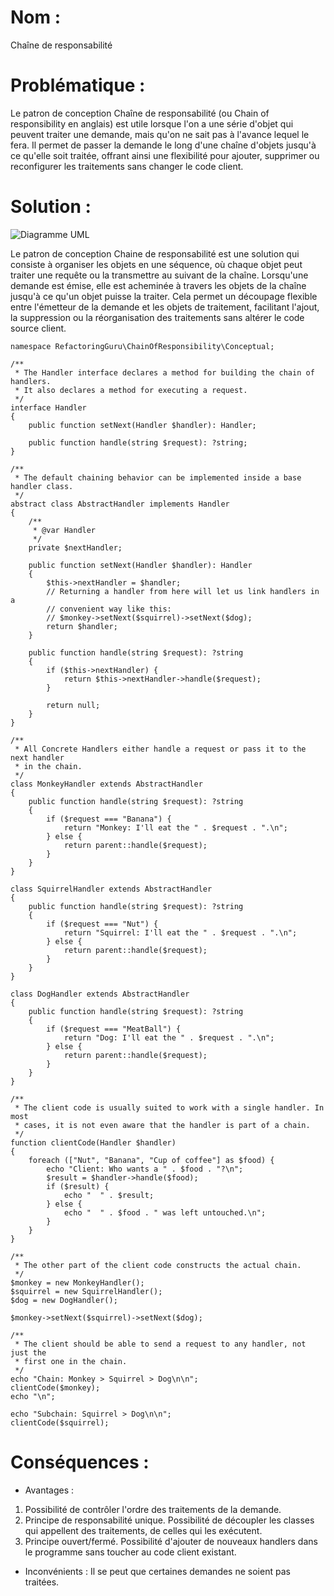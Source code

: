 # Nom : 
Chaîne de responsabilité 

# Problématique : 
Le patron de conception Chaîne de responsabilité (ou Chain of responsibility en anglais) est utile lorsque l'on a une série d'objet qui peuvent traiter une demande, mais qu'on ne sait pas à l'avance lequel le fera. Il permet de passer la demande le long d'une chaîne d'objets jusqu'à ce qu'elle soit traitée, offrant ainsi une flexibilité pour ajouter, supprimer ou reconfigurer les traitements sans changer le code client.

# Solution : 
![Diagramme UML](https://refactoring.guru/images/patterns/diagrams/chain-of-responsibility/structure.png)

Le patron de conception Chaine de responsabilité est une solution qui consiste à organiser les objets en une séquence, où chaque objet peut traiter une requête ou la transmettre au suivant de la chaîne. Lorsqu'une demande est émise, elle est acheminée à travers les objets de la chaîne jusqu'à ce qu'un objet puisse la traiter. Cela permet un découpage flexible entre l'émetteur de la demande et les objets de traitement, facilitant l'ajout, la suppression ou la réorganisation des traitements sans altérer le code source client.

```
namespace RefactoringGuru\ChainOfResponsibility\Conceptual;

/**
 * The Handler interface declares a method for building the chain of handlers.
 * It also declares a method for executing a request.
 */
interface Handler
{
    public function setNext(Handler $handler): Handler;

    public function handle(string $request): ?string;
}

/**
 * The default chaining behavior can be implemented inside a base handler class.
 */
abstract class AbstractHandler implements Handler
{
    /**
     * @var Handler
     */
    private $nextHandler;

    public function setNext(Handler $handler): Handler
    {
        $this->nextHandler = $handler;
        // Returning a handler from here will let us link handlers in a
        // convenient way like this:
        // $monkey->setNext($squirrel)->setNext($dog);
        return $handler;
    }

    public function handle(string $request): ?string
    {
        if ($this->nextHandler) {
            return $this->nextHandler->handle($request);
        }

        return null;
    }
}

/**
 * All Concrete Handlers either handle a request or pass it to the next handler
 * in the chain.
 */
class MonkeyHandler extends AbstractHandler
{
    public function handle(string $request): ?string
    {
        if ($request === "Banana") {
            return "Monkey: I'll eat the " . $request . ".\n";
        } else {
            return parent::handle($request);
        }
    }
}

class SquirrelHandler extends AbstractHandler
{
    public function handle(string $request): ?string
    {
        if ($request === "Nut") {
            return "Squirrel: I'll eat the " . $request . ".\n";
        } else {
            return parent::handle($request);
        }
    }
}

class DogHandler extends AbstractHandler
{
    public function handle(string $request): ?string
    {
        if ($request === "MeatBall") {
            return "Dog: I'll eat the " . $request . ".\n";
        } else {
            return parent::handle($request);
        }
    }
}

/**
 * The client code is usually suited to work with a single handler. In most
 * cases, it is not even aware that the handler is part of a chain.
 */
function clientCode(Handler $handler)
{
    foreach (["Nut", "Banana", "Cup of coffee"] as $food) {
        echo "Client: Who wants a " . $food . "?\n";
        $result = $handler->handle($food);
        if ($result) {
            echo "  " . $result;
        } else {
            echo "  " . $food . " was left untouched.\n";
        }
    }
}

/**
 * The other part of the client code constructs the actual chain.
 */
$monkey = new MonkeyHandler();
$squirrel = new SquirrelHandler();
$dog = new DogHandler();

$monkey->setNext($squirrel)->setNext($dog);

/**
 * The client should be able to send a request to any handler, not just the
 * first one in the chain.
 */
echo "Chain: Monkey > Squirrel > Dog\n\n";
clientCode($monkey);
echo "\n";

echo "Subchain: Squirrel > Dog\n\n";
clientCode($squirrel);
```

# Conséquences : 

- Avantages : 
1) Possibilité de contrôler l'ordre des traitements de la demande.
2) Principe de responsabilité unique. Possibilité de découpler les classes qui appellent des traitements, de celles qui les exécutent.
3) Principe ouvert/fermé. Possibilité d'ajouter de nouveaux handlers dans le programme sans toucher au code client existant.
- Inconvénients : Il se peut que certaines demandes ne soient pas traitées.